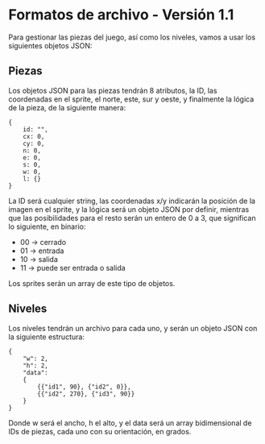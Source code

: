 # Formatos de archivo - Versión 1.1 #

Para gestionar las piezas del juego, así como los niveles, vamos a usar los siguientes objetos JSON:

## Piezas ##

Los objetos JSON para las piezas tendrán 8 atributos, la ID, las coordenadas en el sprite, el norte, este, sur y oeste, y finalmente la lógica de la pieza, de la siguiente manera:

	{
		id: "",
		cx: 0,
		cy: 0,
		n: 0,
		e: 0,
		s: 0,
		w: 0,
		l: {}
	}
La ID será cualquier string, las coordenadas x/y indicarán la posición de la imagen en el sprite, y la lógica será un objeto JSON por definir, mientras que las posibilidades para el resto serán un entero de 0 a 3, que significan lo siguiente, en binario:

* 00 -> cerrado
* 01 -> entrada
* 10 -> salida
* 11 -> puede ser entrada o salida

Los sprites serán un array de este tipo de objetos.

## Niveles ##

Los niveles tendrán un archivo para cada uno, y serán un objeto JSON con la siguiente estructura:

	{
		"w": 2,
		"h": 2,
		"data":
		{
			{{"id1", 90}, {"id2", 0}},
			{{"id2", 270}, {"id3", 90}}
		}
	}

Donde w será el ancho, h el alto, y el data será un array bidimensional de IDs de piezas, cada uno con su orientación, en grados.
